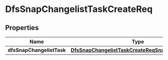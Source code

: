 # DfsSnapChangelistTaskCreateReq

## Properties
Name | Type | Description | Notes
------------ | ------------- | ------------- | -------------
**dfsSnapChangelistTask** | [**DfsSnapChangelistTaskCreateReqSnapChangelistTask**](DfsSnapChangelistTaskCreateReqSnapChangelistTask.md) |  | 

